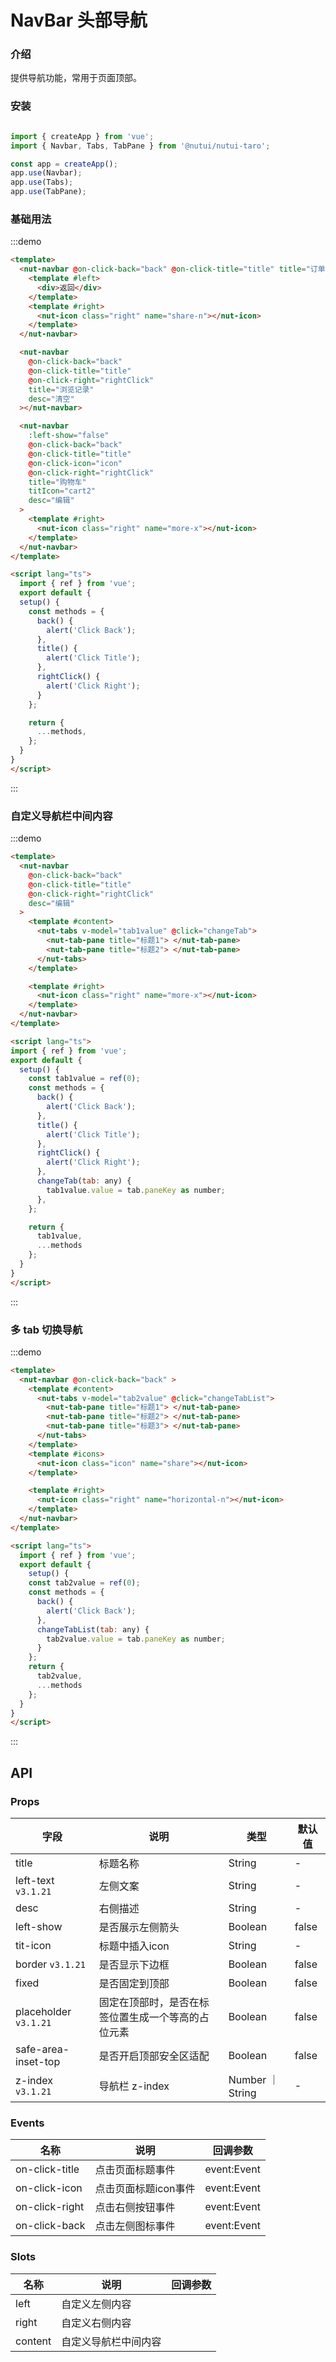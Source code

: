 # NavBar 头部导航

### 介绍 

提供导航功能，常用于页面顶部。

### 安装

```javascript

import { createApp } from 'vue';
import { Navbar, Tabs, TabPane } from '@nutui/nutui-taro';

const app = createApp();
app.use(Navbar);
app.use(Tabs);
app.use(TabPane);
```

### 基础用法

:::demo
```html
<template>
  <nut-navbar @on-click-back="back" @on-click-title="title" title="订单详情">
    <template #left>
      <div>返回</div>
    </template>
    <template #right>
      <nut-icon class="right" name="share-n"></nut-icon>
    </template>
  </nut-navbar>

  <nut-navbar
    @on-click-back="back"
    @on-click-title="title"
    @on-click-right="rightClick"
    title="浏览记录"
    desc="清空"
  ></nut-navbar>

  <nut-navbar
    :left-show="false"
    @on-click-back="back"
    @on-click-title="title"
    @on-click-icon="icon"
    @on-click-right="rightClick"
    title="购物车"
    titIcon="cart2"
    desc="编辑"
  >
    <template #right>
      <nut-icon class="right" name="more-x"></nut-icon>
    </template>
  </nut-navbar>
</template>

<script lang="ts">
  import { ref } from 'vue';
  export default {
  setup() {
    const methods = {
      back() {
        alert('Click Back');
      },
      title() {
        alert('Click Title');
      },
      rightClick() {
        alert('Click Right');
      }
    };

    return {
      ...methods,
    };
  }
}
</script>

```
:::

### 自定义导航栏中间内容

:::demo
```html
<template>
  <nut-navbar
    @on-click-back="back"
    @on-click-title="title"
    @on-click-right="rightClick"
    desc="编辑"
  >
    <template #content>
      <nut-tabs v-model="tab1value" @click="changeTab">
        <nut-tab-pane title="标题1"> </nut-tab-pane>
        <nut-tab-pane title="标题2"> </nut-tab-pane>
      </nut-tabs>
    </template>

    <template #right>
      <nut-icon class="right" name="more-x"></nut-icon>
    </template>
  </nut-navbar>
</template>

<script lang="ts">
import { ref } from 'vue';
export default {
  setup() {
    const tab1value = ref(0);
    const methods = {
      back() {
        alert('Click Back');
      },
      title() {
        alert('Click Title');
      },
      rightClick() {
        alert('Click Right');
      },
      changeTab(tab: any) {
        tab1value.value = tab.paneKey as number;
      },
    };

    return {
      tab1value,
      ...methods
    };
  }
}
</script>
```
:::

### 多 tab 切换导航

:::demo
```html
<template>
  <nut-navbar @on-click-back="back" >
    <template #content>
      <nut-tabs v-model="tab2value" @click="changeTabList">
        <nut-tab-pane title="标题1"> </nut-tab-pane>
        <nut-tab-pane title="标题2"> </nut-tab-pane>
        <nut-tab-pane title="标题3"> </nut-tab-pane>
      </nut-tabs>
    </template>
    <template #icons>
      <nut-icon class="icon" name="share"></nut-icon>
    </template>

    <template #right>
      <nut-icon class="right" name="horizontal-n"></nut-icon>
    </template>
  </nut-navbar>
</template>

<script lang="ts">
  import { ref } from 'vue';
  export default {
    setup() {
    const tab2value = ref(0);
    const methods = {
      back() {
        alert('Click Back');
      },
      changeTabList(tab: any) {
        tab2value.value = tab.paneKey as number;
      }
    };
    return {
      tab2value,
      ...methods
    };
  }
}
</script>

```
:::
## API
### Props

| 字段            | 说明                                                    | 类型    | 默认值  |
|-----------------|--------------------------------------------------------|---------|---------|
| title           | 标题名称                                                 | String  | -       |
| left-text `v3.1.21`       | 左侧文案                                                 | String  | -       |
| desc            | 右侧描述                                                 | String  | -       |
| left-show       | 是否展示左侧箭头                                          | Boolean | false   |
| tit-icon        | 标题中插入icon                                           | String  | -       |
| border `v3.1.21`          | 是否显示下边框                                            | Boolean  | false  |
| fixed           | 是否固定到顶部                                            | Boolean  | false    |
| placeholder `v3.1.21`     | 固定在顶部时，是否在标签位置生成一个等高的占位元素              | Boolean  | false   |
| safe-area-inset-top   | 是否开启顶部安全区适配                                | Boolean  | false   |
| z-index `v3.1.21` | 导航栏 z-index                                            | Number ｜ String  | -       |


### Events
| 名称  | 说明     | 回调参数    |
|-------|----------|-------------|
| on-click-title | 点击页面标题事件 | event:Event |
| on-click-icon | 点击页面标题icon事件 | event:Event |
| on-click-right | 点击右侧按钮事件 | event:Event |
| on-click-back | 点击左侧图标事件 | event:Event |

### Slots
| 名称  | 说明     | 回调参数    |
|-------|----------|-------------|
| left | 自定义左侧内容 |  |
| right | 自定义右侧内容 |  |
| content |  自定义导航栏中间内容 |  |
